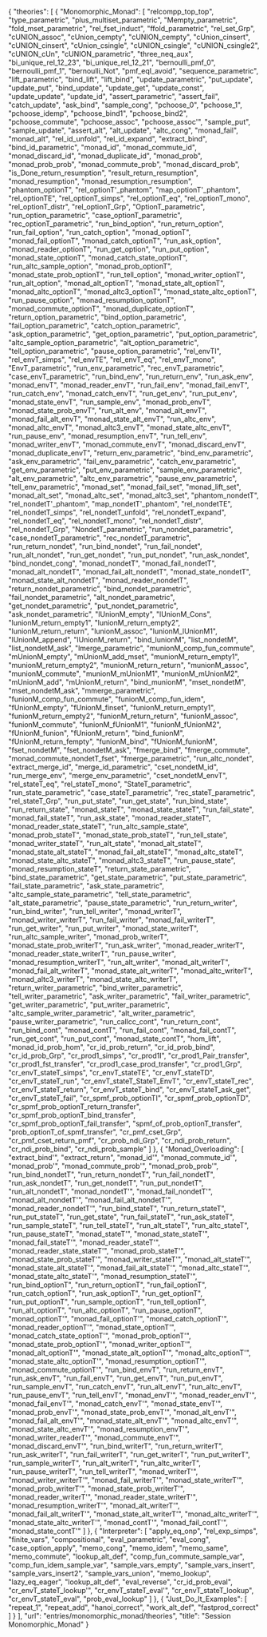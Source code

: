 {
    "theories": [
        {
            "Monomorphic_Monad": [
                "relcompp_top_top",
                "type_parametric",
                "plus_multiset_parametric",
                "Mempty_parametric",
                "fold_mset_parametric",
                "rel_fset_induct",
                "ffold_parametric",
                "rel_set_Grp",
                "cUNION_assoc",
                "cUnion_cempty",
                "cUNION_cempty",
                "cUnion_cinsert",
                "cUNION_cinsert",
                "cUnion_csingle",
                "cUNION_csingle",
                "cUNION_csingle2",
                "cUNION_cUn",
                "cUNION_parametric",
                "three_neq_aux",
                "bi_unique_rel_12_23",
                "bi_unique_rel_12_21",
                "bernoulli_pmf_0",
                "bernoulli_pmf_1",
                "bernoulli_Not",
                "pmf_eqI_avoid",
                "sequence_parametric",
                "lift_parametric",
                "bind_lift",
                "lift_bind",
                "update_parametric",
                "put_update",
                "update_put",
                "bind_update",
                "update_get",
                "update_const",
                "update_update",
                "update_id",
                "assert_parametric",
                "assert_fail",
                "catch_update",
                "ask_bind",
                "sample_cong",
                "pchoose_0",
                "pchoose_1",
                "pchoose_idemp",
                "pchoose_bind1",
                "pchoose_bind2",
                "pchoose_commute",
                "pchoose_assoc",
                "pchoose_assoc'",
                "sample_put",
                "sample_update",
                "assert_alt",
                "alt_update",
                "altc_cong",
                "monad_fail",
                "monad_alt",
                "rel_id_unfold",
                "rel_id_expand",
                "extract_bind",
                "bind_id_parametric",
                "monad_id",
                "monad_commute_id",
                "monad_discard_id",
                "monad_duplicate_id",
                "monad_prob",
                "monad_prob_prob",
                "monad_commute_prob",
                "monad_discard_prob",
                "is_Done_return_resumption",
                "result_return_resumption",
                "monad_resumption",
                "monad_resumption_resumption",
                "phantom_optionT",
                "rel_optionT'_phantom",
                "map_optionT'_phantom",
                "rel_optionTE",
                "rel_optionT_simps",
                "rel_optionT_eq",
                "rel_optionT_mono",
                "rel_optionT_distr",
                "rel_optionT_Grp",
                "OptionT_parametric",
                "run_option_parametric",
                "case_optionT_parametric",
                "rec_optionT_parametric",
                "run_bind_option",
                "run_return_option",
                "run_fail_option",
                "run_catch_option",
                "monad_optionT",
                "monad_fail_optionT",
                "monad_catch_optionT",
                "run_ask_option",
                "monad_reader_optionT",
                "run_get_option",
                "run_put_option",
                "monad_state_optionT",
                "monad_catch_state_optionT",
                "run_altc_sample_option",
                "monad_prob_optionT",
                "monad_state_prob_optionT",
                "run_tell_option",
                "monad_writer_optionT",
                "run_alt_option",
                "monad_alt_optionT",
                "monad_state_alt_optionT",
                "monad_altc_optionT",
                "monad_altc3_optionT",
                "monad_state_altc_optionT",
                "run_pause_option",
                "monad_resumption_optionT",
                "monad_commute_optionT",
                "monad_duplicate_optionT",
                "return_option_parametric",
                "bind_option_parametric",
                "fail_option_parametric",
                "catch_option_parametric",
                "ask_option_parametric",
                "get_option_parametric",
                "put_option_parametric",
                "altc_sample_option_parametric",
                "alt_option_parametric",
                "tell_option_parametric",
                "pause_option_parametric",
                "rel_envTI",
                "rel_envT_simps",
                "rel_envTE",
                "rel_envT_eq",
                "rel_envT_mono",
                "EnvT_parametric",
                "run_env_parametric",
                "rec_envT_parametric",
                "case_envT_parametric",
                "run_bind_env",
                "run_return_env",
                "run_ask_env",
                "monad_envT",
                "monad_reader_envT",
                "run_fail_env",
                "monad_fail_envT",
                "run_catch_env",
                "monad_catch_envT",
                "run_get_env",
                "run_put_env",
                "monad_state_envT",
                "run_sample_env",
                "monad_prob_envT",
                "monad_state_prob_envT",
                "run_alt_env",
                "monad_alt_envT",
                "monad_fail_alt_envT",
                "monad_state_alt_envT",
                "run_altc_env",
                "monad_altc_envT",
                "monad_altc3_envT",
                "monad_state_altc_envT",
                "run_pause_env",
                "monad_resumption_envT",
                "run_tell_env",
                "monad_writer_envT",
                "monad_commute_envT",
                "monad_discard_envT",
                "monad_duplicate_envT",
                "return_env_parametric",
                "bind_env_parametric",
                "ask_env_parametric",
                "fail_env_parametric",
                "catch_env_parametric",
                "get_env_parametric",
                "put_env_parametric",
                "sample_env_parametric",
                "alt_env_parametric",
                "altc_env_parametric",
                "pause_env_parametric",
                "tell_env_parametric",
                "monad_set",
                "monad_fail_set",
                "monad_lift_set",
                "monad_alt_set",
                "monad_altc_set",
                "monad_altc3_set",
                "phantom_nondetT",
                "rel_nondetT'_phantom",
                "map_nondetT'_phantom",
                "rel_nondetTE",
                "rel_nondetT_simps",
                "rel_nondetT_unfold",
                "rel_nondetT_expand",
                "rel_nondetT_eq",
                "rel_nondetT_mono",
                "rel_nondetT_distr",
                "rel_nondetT_Grp",
                "NondetT_parametric",
                "run_nondet_parametric",
                "case_nondetT_parametric",
                "rec_nondetT_parametric",
                "run_return_nondet",
                "run_bind_nondet",
                "run_fail_nondet",
                "run_alt_nondet",
                "run_get_nondet",
                "run_put_nondet",
                "run_ask_nondet",
                "bind_nondet_cong",
                "monad_nondetT",
                "monad_fail_nondetT",
                "monad_alt_nondetT",
                "monad_fail_alt_nondetT",
                "monad_state_nondetT",
                "monad_state_alt_nondetT",
                "monad_reader_nondetT",
                "return_nondet_parametric",
                "bind_nondet_parametric",
                "fail_nondet_parametric",
                "alt_nondet_parametric",
                "get_nondet_parametric",
                "put_nondet_parametric",
                "ask_nondet_parametric",
                "lUnionM_empty",
                "lUnionM_Cons",
                "lunionM_return_empty1",
                "lunionM_return_empty2",
                "lunionM_return_return",
                "lunionM_assoc",
                "lunionM_lUnionM1",
                "lUnionM_append",
                "lUnionM_return",
                "bind_lunionM",
                "list_nondetM",
                "list_nondetM_ask",
                "lmerge_parametric",
                "munionM_comp_fun_commute",
                "mUnionM_empty",
                "mUnionM_add_mset",
                "munionM_return_empty1",
                "munionM_return_empty2",
                "munionM_return_return",
                "munionM_assoc",
                "munionM_commute",
                "munionM_mUnionM1",
                "munionM_mUnionM2",
                "mUnionM_add",
                "mUnionM_return",
                "bind_munionM",
                "mset_nondetM",
                "mset_nondetM_ask",
                "mmerge_parametric",
                "funionM_comp_fun_commute",
                "funionM_comp_fun_idem",
                "fUnionM_empty",
                "fUnionM_finset",
                "funionM_return_empty1",
                "funionM_return_empty2",
                "funionM_return_return",
                "funionM_assoc",
                "funionM_commute",
                "funionM_fUnionM1",
                "funionM_fUnionM2",
                "fUnionM_funion",
                "fUnionM_return",
                "bind_funionM",
                "fUnionM_return_fempty",
                "funionM_bind",
                "fUnionM_funionM",
                "fset_nondetM",
                "fset_nondetM_ask",
                "fmerge_bind",
                "fmerge_commute",
                "monad_commute_nondetT_fset",
                "fmerge_parametric",
                "run_altc_nondet",
                "extract_merge_id",
                "merge_id_parametric",
                "cset_nondetM_id",
                "run_merge_env",
                "merge_env_parametric",
                "cset_nondetM_envT",
                "rel_stateT_eq",
                "rel_stateT_mono",
                "StateT_parametric",
                "run_state_parametric",
                "case_stateT_parametric",
                "rec_stateT_parametric",
                "rel_stateT_Grp",
                "run_put_state",
                "run_get_state",
                "run_bind_state",
                "run_return_state",
                "monad_stateT",
                "monad_state_stateT",
                "run_fail_state",
                "monad_fail_stateT",
                "run_ask_state",
                "monad_reader_stateT",
                "monad_reader_state_stateT",
                "run_altc_sample_state",
                "monad_prob_stateT",
                "monad_state_prob_stateT",
                "run_tell_state",
                "monad_writer_stateT",
                "run_alt_state",
                "monad_alt_stateT",
                "monad_state_alt_stateT",
                "monad_fail_alt_stateT",
                "monad_altc_stateT",
                "monad_state_altc_stateT",
                "monad_altc3_stateT",
                "run_pause_state",
                "monad_resumption_stateT",
                "return_state_parametric",
                "bind_state_parametric",
                "get_state_parametric",
                "put_state_parametric",
                "fail_state_parametric",
                "ask_state_parametric",
                "altc_sample_state_parametric",
                "tell_state_parametric",
                "alt_state_parametric",
                "pause_state_parametric",
                "run_return_writer",
                "run_bind_writer",
                "run_tell_writer",
                "monad_writerT",
                "monad_writer_writerT",
                "run_fail_writer",
                "monad_fail_writerT",
                "run_get_writer",
                "run_put_writer",
                "monad_state_writerT",
                "run_altc_sample_writer",
                "monad_prob_writerT",
                "monad_state_prob_writerT",
                "run_ask_writer",
                "monad_reader_writerT",
                "monad_reader_state_writerT",
                "run_pause_writer",
                "monad_resumption_writerT",
                "run_alt_writer",
                "monad_alt_writerT",
                "monad_fail_alt_writerT",
                "monad_state_alt_writerT",
                "monad_altc_writerT",
                "monad_altc3_writerT",
                "monad_state_altc_writerT",
                "return_writer_parametric",
                "bind_writer_parametric",
                "tell_writer_parametric",
                "ask_writer_parametric",
                "fail_writer_parametric",
                "get_writer_parametric",
                "put_writer_parametric",
                "altc_sample_writer_parametric",
                "alt_writer_parametric",
                "pause_writer_parametric",
                "run_callcc_cont",
                "run_return_cont",
                "run_bind_cont",
                "monad_contT",
                "run_fail_cont",
                "monad_fail_contT",
                "run_get_cont",
                "run_put_cont",
                "monad_state_contT",
                "hom_lift",
                "monad_id_prob_hom",
                "cr_id_prob_return",
                "cr_id_prob_bind",
                "cr_id_prob_Grp",
                "cr_prod1_simps",
                "cr_prod1I",
                "cr_prod1_Pair_transfer",
                "cr_prod1_fst_transfer",
                "cr_prod1_case_prod_transfer",
                "cr_prod1_Grp",
                "cr_envT_stateT_simps",
                "cr_envT_stateTE",
                "cr_envT_stateTD",
                "cr_envT_stateT_run",
                "cr_envT_stateT_StateT_EnvT",
                "cr_envT_stateT_rec",
                "cr_envT_stateT_return",
                "cr_envT_stateT_bind",
                "cr_envT_stateT_ask_get",
                "cr_envT_stateT_fail",
                "cr_spmf_prob_optionTI",
                "cr_spmf_prob_optionTD",
                "cr_spmf_prob_optionT_return_transfer",
                "cr_spmf_prob_optionT_bind_transfer",
                "cr_spmf_prob_optionT_fail_transfer",
                "spmf_of_prob_optionT_transfer",
                "prob_optionT_of_spmf_transfer",
                "cr_pmf_cset_Grp",
                "cr_pmf_cset_return_pmf",
                "cr_prob_ndi_Grp",
                "cr_ndi_prob_return",
                "cr_ndi_prob_bind",
                "cr_ndi_prob_sample"
            ]
        },
        {
            "Monad_Overloading": [
                "extract_bind'",
                "extract_return",
                "monad_id'",
                "monad_commute_id'",
                "monad_prob'",
                "monad_commute_prob'",
                "monad_prob_prob'",
                "run_bind_nondetT",
                "run_return_nondetT",
                "run_fail_nondetT",
                "run_ask_nondetT",
                "run_get_nondetT",
                "run_put_nondetT",
                "run_alt_nondetT",
                "monad_nondetT'",
                "monad_fail_nondetT'",
                "monad_alt_nondetT'",
                "monad_fail_alt_nondetT'",
                "monad_reader_nondetT'",
                "run_bind_stateT",
                "run_return_stateT",
                "run_put_stateT",
                "run_get_state",
                "run_fail_stateT",
                "run_ask_stateT",
                "run_sample_stateT",
                "run_tell_stateT",
                "run_alt_stateT",
                "run_altc_stateT",
                "run_pause_stateT",
                "monad_stateT'",
                "monad_state_stateT'",
                "monad_fail_stateT'",
                "monad_reader_stateT'",
                "monad_reader_state_stateT'",
                "monad_prob_stateT'",
                "monad_state_prob_stateT'",
                "monad_writer_stateT'",
                "monad_alt_stateT'",
                "monad_state_alt_stateT'",
                "monad_fail_alt_stateT'",
                "monad_altc_stateT'",
                "monad_state_altc_stateT'",
                "monad_resumption_stateT'",
                "run_bind_optionT",
                "run_return_optionT",
                "run_fail_optionT",
                "run_catch_optionT",
                "run_ask_optionT",
                "run_get_optionT",
                "run_put_optionT",
                "run_sample_optionT",
                "run_tell_optionT",
                "run_alt_optionT",
                "run_altc_optionT",
                "run_pause_optionT",
                "monad_optionT'",
                "monad_fail_optionT'",
                "monad_catch_optionT'",
                "monad_reader_optionT'",
                "monad_state_optionT'",
                "monad_catch_state_optionT'",
                "monad_prob_optionT'",
                "monad_state_prob_optionT'",
                "monad_writer_optionT'",
                "monad_alt_optionT'",
                "monad_state_alt_optionT'",
                "monad_altc_optionT'",
                "monad_state_altc_optionT'",
                "monad_resumption_optionT'",
                "monad_commute_optionT'",
                "run_bind_envT",
                "run_return_envT",
                "run_ask_envT",
                "run_fail_envT",
                "run_get_envT",
                "run_put_envT",
                "run_sample_envT",
                "run_catch_envT",
                "run_alt_envT",
                "run_altc_envT",
                "run_pause_envT",
                "run_tell_envT",
                "monad_envT'",
                "monad_reader_envT'",
                "monad_fail_envT'",
                "monad_catch_envT'",
                "monad_state_envT'",
                "monad_prob_envT'",
                "monad_state_prob_envT'",
                "monad_alt_envT'",
                "monad_fail_alt_envT'",
                "monad_state_alt_envT'",
                "monad_altc_envT'",
                "monad_state_altc_envT'",
                "monad_resumption_envT'",
                "monad_writer_readerT'",
                "monad_commute_envT'",
                "monad_discard_envT'",
                "run_bind_writerT",
                "run_return_writerT",
                "run_ask_writerT",
                "run_fail_writerT",
                "run_get_writerT",
                "run_put_writerT",
                "run_sample_writerT",
                "run_alt_writerT",
                "run_altc_writerT",
                "run_pause_writerT",
                "run_tell_writerT",
                "monad_writerT'",
                "monad_writer_writerT'",
                "monad_fail_writerT'",
                "monad_state_writerT'",
                "monad_prob_writerT'",
                "monad_state_prob_writerT'",
                "monad_reader_writerT'",
                "monad_reader_state_writerT'",
                "monad_resumption_writerT'",
                "monad_alt_writerT'",
                "monad_fail_alt_writerT'",
                "monad_state_alt_writerT'",
                "monad_altc_writerT'",
                "monad_state_altc_writerT'",
                "monad_contT'",
                "monad_fail_contT'",
                "monad_state_contT'"
            ]
        },
        {
            "Interpreter": [
                "apply_eq_onp",
                "rel_exp_simps",
                "finite_vars",
                "compositional",
                "eval_parametric",
                "eval_cong",
                "case_option_apply",
                "memo_cong",
                "memo_idem",
                "memo_same",
                "memo_commute",
                "lookup_alt_def",
                "comp_fun_commute_sample_var",
                "comp_fun_idem_sample_var",
                "sample_vars_empty",
                "sample_vars_insert",
                "sample_vars_insert2",
                "sample_vars_union",
                "memo_lookup",
                "lazy_eq_eager",
                "lookup_alt_def",
                "eval_reverse",
                "cr_id_prob_eval",
                "cr_envT_stateT_lookup'",
                "cr_envT_stateT_eval'",
                "cr_envT_stateT_lookup",
                "cr_envT_stateT_eval",
                "prob_eval_lookup"
            ]
        },
        {
            "Just_Do_It_Examples": [
                "repeat_1",
                "repeat_add",
                "hanoi_correct",
                "work_alt_def",
                "fastprod_correct"
            ]
        }
    ],
    "url": "entries/monomorphic_monad/theories",
    "title": "Session Monomorphic_Monad"
}